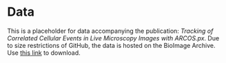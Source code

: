 # Data

This is a placeholder for data accompanying the publication: _Tracking of Correlated Cellular Events in Live Microscopy Images with ARCOS.px_.
Due to size restrictions of GitHub, the data is hosted on the BioImage Archive. 
Use [this link](https://doi.org/10.6019/S-BIAD1683) to download.
